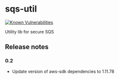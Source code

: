# sqs-util

[![Known Vulnerabilities](https://snyk.io/test/github/Cantara/sqs-util/badge.svg)](https://snyk.io/test/github/Cantara/sqs-util)

Utility lib for secure SQS

## Release notes
### 0.2
- Update version of aws-sdk dependencies to 1.11.78
